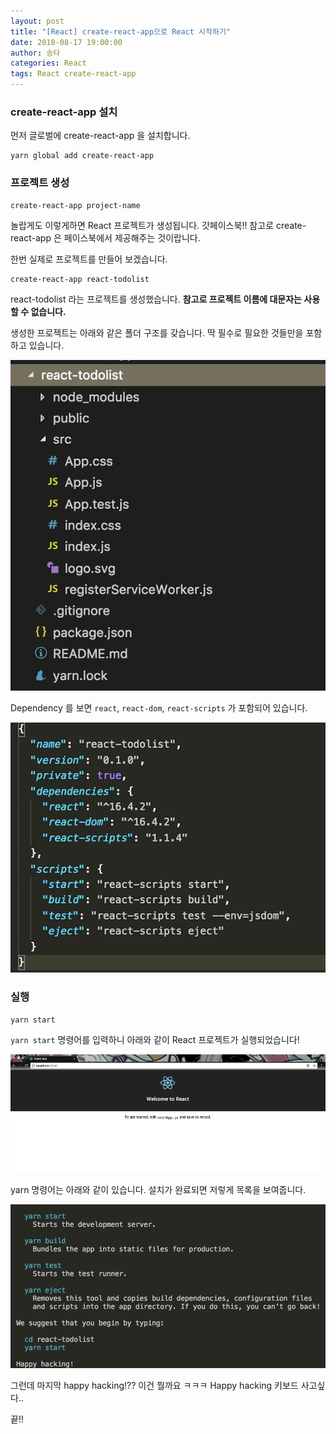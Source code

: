 ```yaml
---
layout: post
title: "[React] create-react-app으로 React 시작하기"
date: 2018-08-17 19:00:00
author: 송타
categories: React
tags: React create-react-app
---
```


### create-react-app 설치

먼저 글로벌에 create-react-app 을 설치합니다.

```
yarn global add create-react-app
```

### 프로젝트 생성

```
create-react-app project-name
```

놀랍게도 이렇게하면 React 프로젝트가 생성됩니다. 갓페이스북!! 참고로 create-react-app 은 페이스북에서 제공해주는 것이랍니다.

한번 실제로 프로젝트를 만들어 보겠습니다.

```
create-react-app react-todolist
```

react-todolist 라는 프로젝트를 생성했습니다. **참고로 프로젝트 이름에 대문자는 사용할 수 없습니다.**

생성한 프로젝트는 아래와 같은 폴더 구조를 갖습니다. 딱 필수로 필요한 것들만을 포함하고 있습니다.

![react-todolist 폳더 구조](/assets/img/2018-08-18-create-react-app/폴더구조.png)

Dependency 를 보면 `react`, `react-dom`, `react-scripts` 가 포함되어 있습니다.

![react-todolist dependency](/assets/img/2018-08-18-create-react-app/dependency.png)

### 실행

```
yarn start
```

`yarn start` 명령어를 입력하니 아래와 같이 React 프로젝트가 실행되었습니다!

![react-todolist 실행화면](/assets/img/2018-08-18-create-react-app/start.png)

yarn 명령어는 아래와 같이 있습니다. 설치가 완료되면 저렇게 목록을 보여줍니다.

![yarn 명령어](/assets/img/2018-08-18-create-react-app/yarn.png)

그런데 마지막 happy hacking!?? 이건 뭘까요 ㅋㅋㅋ Happy hacking 키보드 사고싶다..

끝!!
